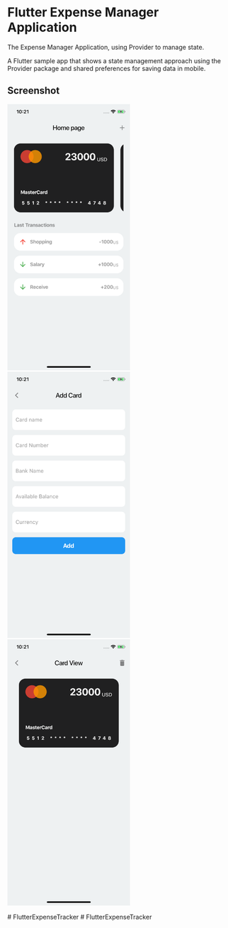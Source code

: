# Flutter Expense Manager Application

The Expense Manager Application, using Provider to manage state.

A Flutter sample app that shows a state management approach using the Provider package and shared preferences for saving data in mobile.


## Screenshot

<img src="assets/images/preview1.png" height="600em" /><img src="assets/images/preview2.png" height="600em" /><img src="assets/images/preview3.png" height="600em" />

#   F l u t t e r E x p e n s e T r a c k e r 
 
 #   F l u t t e r E x p e n s e T r a c k e r 
 
 